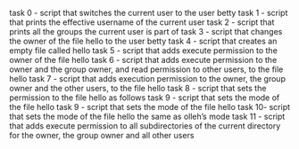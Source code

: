 task 0 - script that switches the current user to the user betty 
task 1 - script that prints the effective username of the current user
task 2 - script that prints all the groups the current user is part of
task 3 - script that changes the owner of the file hello to the user betty
task 4 - script that creates an empty file called hello
task 5 - script that adds execute permission to the owner of the file hello
task 6 - script that adds execute permission to the owner and the group owner, and read permission to other users, to the file hello
task 7 - script that adds execution permission to the owner, the group owner and the other users, to the file hello
task 8 - script that sets the permission to the file hello as follows
task 9 -  script that sets the mode of the file hello
task 9 -  script that sets the mode of the file hello
task 10- script that sets the mode of the file hello the same as olleh’s mode
task 11 - script that adds execute permission to all subdirectories of the current directory for the owner, the group owner and all other users
